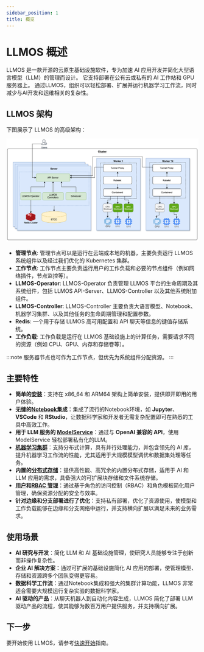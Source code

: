 ```yaml
---
sidebar_position: 1
title: 概览
---
```


# LLMOS 概述
LLMOS 是一款开源的云原生基础设施软件，专为加速 AI 应用开发并简化大型语言模型（LLM）的管理而设计。 它支持部署在公有云或私有的 AI 工作站和 GPU 服务器上。
通过LLMOS，组织可以轻松部署、扩展并运行机器学习工作流，同时减少与AI开发和运维相关的复杂性。

## LLMOS 架构
下图展示了 LLMOS 的高级架构：

![LLMOS 架构](/img/docs/llmos-arch.svg)

- **管理节点**: 管理节点可以是运行在云端或本地的机器，主要负责运行 LLMOS 系统组件以及经过我们优化的 Kubernetes 集群。
- **工作节点**: 工作节点主要负责运行用户的工作负载和必要的节点组件（例如网络插件，节点监控等）。
- **LLMOS-Operator**: LLMOS-Operator 负责管理 LLMOS 平台的生命周期及其系统组件，包括 LLMOS API-Server、LLMOS-Controller 以及其他系统附加组件。
- **LLMOS-Controller**: LLMOS-Controller 主要负责大语言模型、Notebook、机器学习集群、以及其他任务的生命周期管理和配置参数。
- **Redis**: 一个用于存储 LLMOS 高可用配置和 API 聊天等信息的键值存储系统。
- **工作负载**: 工作负载是运行在 LLMOS 基础设施上的计算任务，需要请求不同的资源（例如 CPU、GPU、内存和存储卷等）。

:::note
服务器节点也可作为工作节点，但优先为系统组件分配资源。
:::

## 主要特性
- **简单的[安装](./quickstart)**：支持在 x86_64 和 ARM64 架构上简单安装，提供即开即用的用户体验。
- **无缝的[Notebook](./user_guide/llm_management/notebooks)集成**：集成了流行的Notebook环境，如 **Jupyter**、**VSCode** 和 **RStudio**，让数据科学家和开发者无需复杂配置即可在熟悉的工具中高效工作。
- **用于 LLM 服务的 [ModelService](./user_guide/llm_management/modelservice)**：通过与 **OpenAI 兼容的 API**，使用 ModelService 轻松部署私有化的LLM。
- **[机器学习集群](./user_guide/ml_clusters)**：支持分布式计算，具有并行处理能力，并包含领先的 AI 库，提升机器学习工作流的性能，尤其适用于大规模模型调优和数据集处理等任务。
- **内置的[分布式存储](./user_guide/storage/system-storage)**：提供高性能、高冗余的内置分布式存储，适用于 AI 和 LLM 应用的需求，具备强大的可扩展块存储和文件系统存储。
- **[用户](./user_and_auth/user)和[RBAC 管理](./user_and_auth/role-template)**：通过基于角色的访问控制（RBAC）和角色模板简化用户管理，确保资源分配的安全与效率。
- **针对边缘和分支部署进行了优化**：支持私有部署，优化了资源使用，使模型和工作负载能够在边缘和分支网络中运行，并支持横向扩展以满足未来的业务需求。

## 使用场景
- **AI 研究与开发**：简化 LLM 和 AI 基础设施管理，使研究人员能够专注于创新而非操作复杂性。
- **企业 AI 解决方案**：通过可扩展的基础设施简化 AI 应用的部署，使管理模型、存储和资源跨多个团队变得更容易。
- **数据科学工作流**：通过Notebook集成和强大的集群计算功能，LLMOS 非常适合需要大规模运行复杂实验的数据科学家。
- **AI 驱动的产品**：从聊天机器人到自动化内容生成，LLMOS 简化了部署 LLM 驱动产品的流程，使其能够为数百万用户提供服务，并支持横向扩展。

## 下一步

要开始使用 LLMOS，请参考[快速开始](./quickstart)指南。

